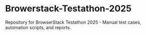 # Browerstack-Testathon-2025
Repository for BrowserStack Testathon 2025 - Manual test cases, automation scripts, and reports.
